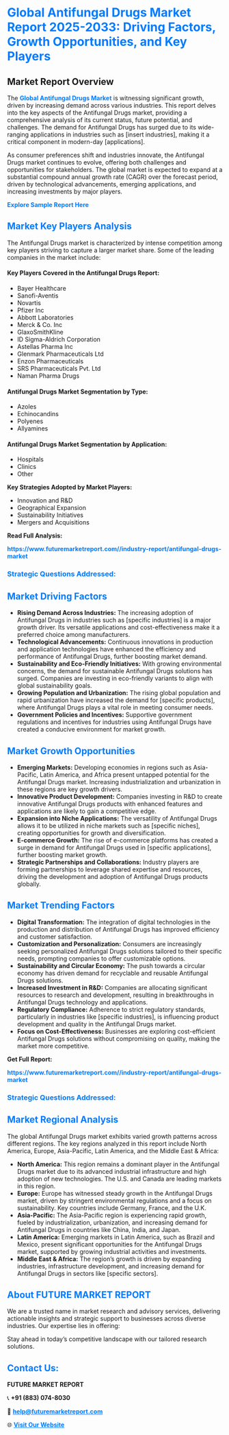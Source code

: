 <h1 style="color: #007BFF;">Global Antifungal Drugs Market Report 2025-2033: Driving Factors, Growth Opportunities, and Key Players</h1>

<section id="overview">
<h2>Market Report Overview</h2>
<p>The <a href="https://www.futuremarketreport.com//industry-report/antifungal-drugs-market" style="color: #007BFF; text-decoration: none;"><strong>Global Antifungal Drugs Market</strong></a> is witnessing significant growth, driven by increasing demand across various industries. This report delves into the key aspects of the Antifungal Drugs market, providing a comprehensive analysis of its current status, future potential, and challenges. The demand for Antifungal Drugs has surged due to its wide-ranging applications in industries such as [insert industries], making it a critical component in modern-day [applications].</p>
<p>As consumer preferences shift and industries innovate, the Antifungal Drugs market continues to evolve, offering both challenges and opportunities for stakeholders. The global market is expected to expand at a substantial compound annual growth rate (CAGR) over the forecast period, driven by technological advancements, emerging applications, and increasing investments by major players.</p>
</section>

<section id="overview">
<p><a href="https://www.futuremarketreport.com//request-sample/reportId=87309" style="color: #007BFF; text-decoration: none;"><strong>Explore Sample Report Here</strong></a></p>
</section>

<section id="key-players">
<h2 style="color: #007BFF;">Market Key Players Analysis</h2>
<p>The Antifungal Drugs market is characterized by intense competition among key players striving to capture a larger market share. Some of the leading companies in the market include:</p>
<h4>Key Players Covered in the Antifungal Drugs Report:</h4>
<ul><li>Bayer Healthcare</li><li>Sanofi-Aventis</li><li>Novartis</li><li>Pfizer Inc</li><li>Abbott Laboratories</li><li>Merck &amp; Co. Inc</li><li>GlaxoSmithKline</li><li>ID Sigma-Aldrich Corporation</li><li>Astellas Pharma Inc</li><li>Glenmark Pharmaceuticals Ltd</li><li>Enzon Pharmaceuticals</li><li>SRS Pharmaceuticals Pvt. Ltd</li><li>Naman Pharma Drugs</li></ul>
<h4>Antifungal Drugs Market Segmentation by Type:</h4>
<ul><li>Azoles</li><li>Echinocandins</li><li>Polyenes</li><li>Allyamines</li></ul>

<h4>Antifungal Drugs Market Segmentation by Application:</h4>
<ul><li>Hospitals</li><li>Clinics</li><li>Other</li></ul>
<p><strong>Key Strategies Adopted by Market Players:</strong></p>
<ul>
<li>Innovation and R&D</li>
<li>Geographical Expansion</li>
<li>Sustainability Initiatives</li>
<li>Mergers and Acquisitions</li>
</ul>
</section>

<section>
<p><strong>Read Full Analysis: </strong></p><a href="https://www.futuremarketreport.com//industry-report/antifungal-drugs-market" style="color: #007BFF; text-decoration: none;"><strong>https://www.futuremarketreport.com//industry-report/antifungal-drugs-market</strong></a>
<h3 style="color: #007BFF;">Strategic Questions Addressed:</h3>
</section>

<section id="driving-factors">
<h2 style="color: #007BFF;">Market Driving Factors</h2>
<ul>
<li><strong>Rising Demand Across Industries:</strong> The increasing adoption of Antifungal Drugs in industries such as [specific industries] is a major growth driver. Its versatile applications and cost-effectiveness make it a preferred choice among manufacturers.</li>
<li><strong>Technological Advancements:</strong> Continuous innovations in production and application technologies have enhanced the efficiency and performance of Antifungal Drugs, further boosting market demand.</li>
<li><strong>Sustainability and Eco-Friendly Initiatives:</strong> With growing environmental concerns, the demand for sustainable Antifungal Drugs solutions has surged. Companies are investing in eco-friendly variants to align with global sustainability goals.</li>
<li><strong>Growing Population and Urbanization:</strong> The rising global population and rapid urbanization have increased the demand for [specific products], where Antifungal Drugs plays a vital role in meeting consumer needs.</li>
<li><strong>Government Policies and Incentives:</strong> Supportive government regulations and incentives for industries using Antifungal Drugs have created a conducive environment for market growth.</li>
</ul>
</section>

<section id="growth-opportunities">
<h2 style="color: #007BFF;">Market Growth Opportunities</h2>
<ul>
<li><strong>Emerging Markets:</strong> Developing economies in regions such as Asia-Pacific, Latin America, and Africa present untapped potential for the Antifungal Drugs market. Increasing industrialization and urbanization in these regions are key growth drivers.</li>
<li><strong>Innovative Product Development:</strong> Companies investing in R&D to create innovative Antifungal Drugs products with enhanced features and applications are likely to gain a competitive edge.</li>
<li><strong>Expansion into Niche Applications:</strong> The versatility of Antifungal Drugs allows it to be utilized in niche markets such as [specific niches], creating opportunities for growth and diversification.</li>
<li><strong>E-commerce Growth:</strong> The rise of e-commerce platforms has created a surge in demand for Antifungal Drugs used in [specific applications], further boosting market growth.</li>
<li><strong>Strategic Partnerships and Collaborations:</strong> Industry players are forming partnerships to leverage shared expertise and resources, driving the development and adoption of Antifungal Drugs products globally.</li>
</ul>
</section>

<section id="trending-factors">
<h2 style="color: #007BFF;">Market Trending Factors</h2>
<ul>
<li><strong>Digital Transformation:</strong> The integration of digital technologies in the production and distribution of Antifungal Drugs has improved efficiency and customer satisfaction.</li>
<li><strong>Customization and Personalization:</strong> Consumers are increasingly seeking personalized Antifungal Drugs solutions tailored to their specific needs, prompting companies to offer customizable options.</li>
<li><strong>Sustainability and Circular Economy:</strong> The push towards a circular economy has driven demand for recyclable and reusable Antifungal Drugs solutions.</li>
<li><strong>Increased Investment in R&D:</strong> Companies are allocating significant resources to research and development, resulting in breakthroughs in Antifungal Drugs technology and applications.</li>
<li><strong>Regulatory Compliance:</strong> Adherence to strict regulatory standards, particularly in industries like [specific industries], is influencing product development and quality in the Antifungal Drugs market.</li>
<li><strong>Focus on Cost-Effectiveness:</strong> Businesses are exploring cost-efficient Antifungal Drugs solutions without compromising on quality, making the market more competitive.</li>
</ul>
</section>

<section>
<p><strong>Get Full Report: </strong></p><a href="https://www.futuremarketreport.com//industry-report/antifungal-drugs-market" style="color: #007BFF; text-decoration: none;"><strong>https://www.futuremarketreport.com//industry-report/antifungal-drugs-market</strong></a>
<h3 style="color: #007BFF;">Strategic Questions Addressed:</h3>
</section>


<section id="regional-analysis">
<h2 style="color: #007BFF;">Market Regional Analysis</h2>
<p>The global Antifungal Drugs market exhibits varied growth patterns across different regions. The key regions analyzed in this report include North America, Europe, Asia-Pacific, Latin America, and the Middle East & Africa:</p>
<ul>
<li><strong>North America:</strong> This region remains a dominant player in the Antifungal Drugs market due to its advanced industrial infrastructure and high adoption of new technologies. The U.S. and Canada are leading markets in this region.</li>
<li><strong>Europe:</strong> Europe has witnessed steady growth in the Antifungal Drugs market, driven by stringent environmental regulations and a focus on sustainability. Key countries include Germany, France, and the U.K.</li>
<li><strong>Asia-Pacific:</strong> The Asia-Pacific region is experiencing rapid growth, fueled by industrialization, urbanization, and increasing demand for Antifungal Drugs in countries like China, India, and Japan.</li>
<li><strong>Latin America:</strong> Emerging markets in Latin America, such as Brazil and Mexico, present significant opportunities for the Antifungal Drugs market, supported by growing industrial activities and investments.</li>
<li><strong>Middle East & Africa:</strong> The region’s growth is driven by expanding industries, infrastructure development, and increasing demand for Antifungal Drugs in sectors like [specific sectors].</li>
</ul>
</section>

<footer>
<h2 style="color: #007BFF;">About FUTURE MARKET REPORT</h2>
<p>We are a trusted name in market research and advisory services, delivering actionable insights and strategic support to businesses across diverse industries. Our expertise lies in offering:</p>

<p>Stay ahead in today’s competitive landscape with our tailored research solutions.</p>

<h2 style="color: #007BFF;">Contact Us:</h2>
<p><strong>FUTURE MARKET REPORT</strong></p>
<p>📞 <strong>+91 (883) 074-8030</strong></p>
<p>📧 <strong><a href="mailto:help@futuremarketreport.com" style="color: #007BFF;">help@futuremarketreport.com</a></strong></p>
<p>🌐 <strong><a href="https://www.futuremarketreport.com/" style="color: #007BFF;">Visit Our Website</a></strong></p>
</footer>